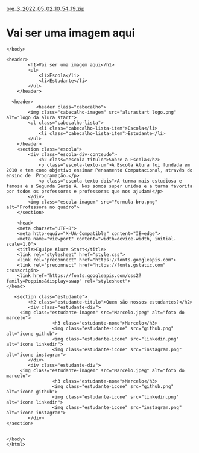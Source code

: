 [bre_3_2022_05_02_10_54_19.zip](https://github.com/brendhapezzi/repositorio-1/files/8602368/bre_3_2022_05_02_10_54_19.zip)
	<!DOCTYPE html>
	<html lang="en">
	<head>
	    <meta charset="UTF-8">
	    <meta http-equiv="X-UA-Compatible" content="IE=edge">
	    <meta name="viewport" content="width=device-width, initial-scale=1.0">
	    <title>Document</title>
	    <link rel=”stylesheet” href=”style.css”>
	</head>
	<body>
	    <h1>Vai ser uma imagem aqui</h1>
	   
	</body>
	
	<header>
	        <h1>Vai ser uma imagem aqui</h1>
	        <ul>
	            <li>Escola</li>
	            <li>Estudante</li>
	        </ul>
	    </header>
	
	  <header>
	           <header class="cabecalho">
	        <img class="cabecalho-imagem" src="alurastart logo.png" alt="logo da alura start">
	        <ul class="cabecalho-lista">
	            <li class="cabecalho-lista-item">Escola</li>
	            <li class="cabecalho-lista-item">Estudante</li>
	        </ul>
	    </header>
	    <section class="escola">
	        <div class="escola-div-conteudo">
	            <h2 class="escola-titulo">Sobre a Escola</h2>
	            <p class="escola-texto-um">A Escola Alura foi fundada em 2010 e tem como objetivo ensinar Pensamento Computacional, através do ensino de  Programação.</p>
	            <p class="escola-texto-dois">A turma mais estudiosa e famosa é a Segunda Série A. Nós somos super unidos e a turma favorita por todos os professores e professoras que nos ajudam!</p>
	        </div>
	        <img class="escola-imagem" src="Formula-bro.png" alt="Professora no quadro">
	    </section>
	    
	    <head>
	    <meta charset="UTF-8">
	    <meta http-equiv="X-UA-Compatible" content="IE=edge">
	    <meta name="viewport" content="width=device-width, initial-scale=1.0">
	    <title>Equipe Alura Start</title>
	    <link rel="stylesheet" href="style.css">
	    <link rel="preconnect" href="https://fonts.googleapis.com">
	    <link rel="preconnect" href="https://fonts.gstatic.com" crossorigin>
	    <link href="https://fonts.googleapis.com/css2?family=Poppins&display=swap" rel="stylesheet">
	</head>
	    
	   <section class="estudante">
	        <h2 class="estudante-titulo">Quem são nossos estudantes?</h2>
	        <div class="estudante-div">
	     <img class="estudante-imagem" src="Marcelo.jpeg" alt="foto do marcelo">
	                 <h3 class="estudante-nome">Marcelo</h3>
	                 <img class="estudante-icone" src="github.png" alt="icone github">
	                 <img class="estudante-icone" src="linkedin.png" alt="icone linkedin">
	                 <img class="estudante-icone" src="instagram.png" alt="icone instagram">
	        </div>
	        <div class="estudante-div">
	     <img class="estudante-imagem" src="Marcelo.jpeg" alt="foto do marcelo">
	                 <h3 class="estudante-nome">Marcelo</h3>
	                 <img class="estudante-icone" src="github.png" alt="icone github">
	                 <img class="estudante-icone" src="linkedin.png" alt="icone linkedin">
	                 <img class="estudante-icone" src="instagram.png" alt="icone instagram">
	        </div>
	</section> 
	        
	    
	</body>
	</html>
